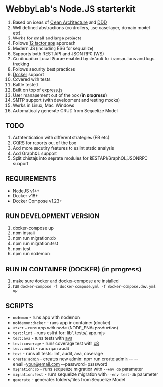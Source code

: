# WebbyLab's Node.JS starterkit

1. Based on ideas of [Clean Architecture](https://blog.cleancoder.com/uncle-bob/2012/08/13/the-clean-architecture.html) and [DDD](https://dddcommunity.org/)
2. Well defined abstractions (controllers, use case layer, domain model etc).
3. Works for small and large projects
4. Follows [12 factor app](https://12factor.net/) approach
5. Modern JS (including ES6 for sequalize)
6. Supports both REST API and JSON RPC (WS)
7. Continuation Local Storae enabled by default for transactions and logs tracking 
8. Follows security best practices
9. [Docker](https://docs.docker.com/) support
10. Covered with tests
11. Battle tested
12. Built on top of [express.js](https://expressjs.com/)
13. User management out of the box **(in progress)**
14. SMTP support (with development and testing mocks)
15. Works in Linux, Mac, Windows
16. Automatically generate CRUD from Sequelize Model

## TODO
1. Authtentication with different strategies (FB etc)
2. CQRS for reports out of the box
3. Add more secutiry features to eslint static analysis
4. Add GraphQL support
5. Split chistajs into seprate modules for RESTAPI/GraphQL/JSONRPC support

## REQUIREMENTS
* NodeJS v14+
* Docker v18+
* Docker Compose v1.23+

## RUN DEVELOPMENT VERSION
1. docker-compose up
2. npm install
3. npm run migration:db
4. npm run migration:test
5. npm test
6. npm run nodemon

## RUN IN CONTAINER (DOCKER) (in progress)
1. make sure docker and docker-compose are installed 
2. run `docker-compose -f docker-compose.yml -f docker-compose.dev.yml up`

## SCRIPTS
* `nodemon` - runs app with nodemon
* `noddemon:docker` - runs app in container (docker)
* `start` - runs app with node (NODE_ENV=production)
* `test:lint` - runs eslint for: lib/, tests/, app.mjs
* `test:ava` - runs tests with [ava](https://github.com/avajs/ava)
* `test:coverage` - runs coverage test with [c8](https://github.com/bcoe/c8)
* `test:audit` - runs npm audit
* `test` - runs all tests: lint, audit, ava, coverage
* `create:admin` - creates new admin: npm run create:admin -- --email=your@email.com --password=password
* `migration:db` - runs sequelize migration with `--env db` parameter
* `migration:test` - runs sequelize migration with `--env test-db` parameter
* `generate` - generates folders/files from Sequelize Model

